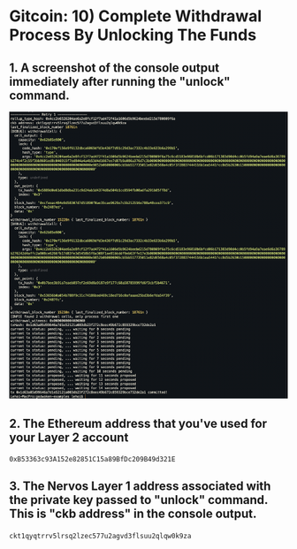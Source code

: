 # Gitcoin: 10) Complete Withdrawal Process By Unlocking The Funds

## 1. A screenshot of the console output immediately after running the "unlock" command.

![](withdraw.png)

## 2. The Ethereum address that you've used for your Layer 2 account

`0xB53363c93A152e82851C15a89BfDc209B49d321E`

## 3. The Nervos Layer 1 address associated with the private key passed to "unlock" command. This is "ckb address" in the console output.

`ckt1qyqtrrv5lrsq2lzec577u2agvd3flsuu2qlqw0k9za`
